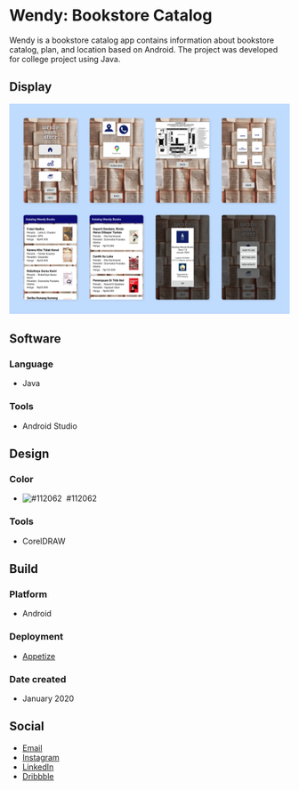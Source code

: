 # Wendy: Bookstore Catalog
Wendy is a bookstore catalog app contains information about bookstore catalog, plan, and location based on Android. The project was developed for college project using Java.

## Display
![Display](https://raw.githubusercontent.com/luqmanherifa/luqman-herifa-personal-portfolio-v2/main/src/images/mobile_wendy_new.png)

## Software
### Language
  - Java

### Tools
  - Android Studio

## Design  
### Color
  - ![#112062](https://placehold.co/20x20/112062/112062.png)  #112062
  
### Tools
  - CorelDRAW

## Build
### Platform
  - Android

### Deployment
  - [Appetize](https://appetize.io/app/75h2klr5wkjfn7v2i2pvpwurfa)

### Date created
  - January 2020

## Social
  - [Email](mailto:luqmanherifa@gmail.com)
  - [Instagram](https://www.instagram.com/luqmanherifa)
  - [LinkedIn](https://www.linkedin.com/in/luqmanherifa)
  - [Dribbble](https://dribbble.com/luqmanherifa)
